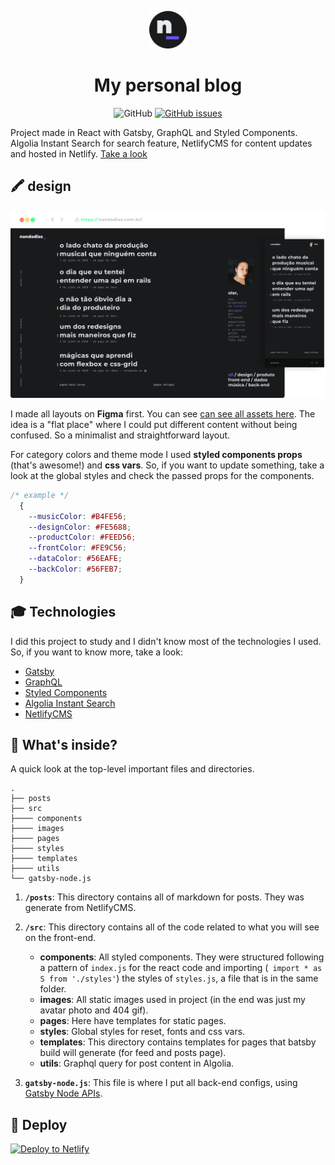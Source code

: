 <p align="center">
  <a href="https://www.nandadias.com.br/">
    <img alt="nanda dias | blog" src="./nandadias-repo-monogram.png" width="60" />
  </a>
</p>
<h1 align="center">
  My personal blog
</h1>

<div align="center">

![GitHub](https://img.shields.io/github/license/fernandadias/nandadias-blog?color=6356FE&style=for-the-badge)
[![GitHub issues](https://img.shields.io/github/issues/fernandadias/nandadias-blog?color=6356FE&style=for-the-badge)](https://github.com/fernandadias/nandadias-blog/issues)

</div>


Project made in React with Gatsby, GraphQL and Styled Components. Algolia Instant Search for search feature, NetlifyCMS for content updates and hosted in Netlify. [Take a look](http://www.nandadias.com.br/)


## 🖍️ design

<p align="center">
  <img alt="nanda dias | layouts" src="./nandadias-repo-mockup.png" />
</p>

I made all layouts on **Figma** first. You can see [can see all assets here](https://www.figma.com/file/KSTHCMkK3jNsn5V9UpvPpS/Meu-Blog?node-id=0%3A1).
The idea is a "flat place" where I could put different content without being confused. So a minimalist and straightforward layout.

For category colors and theme mode I used **styled components props** (that's awesome!) and **css vars**. So, if you want to update something, take a look at the global styles and check the passed props for the components.

```css
/* example */
  {
    --musicColor: #B4FE56;
    --designColor: #FE5688;
    --productColor: #FEED56;
    --frontColor: #FE9C56;
    --dataColor: #56EAFE;
    --backColor: #56FEB7;
  }
```

## 🎓 Technologies

I did this project to study and I didn't know most of the technologies I used. So, if you want to know more, take a look:

- [Gatsby](https://www.gatsbyjs.org/)
- [GraphQL](https://graphql.org/)
- [Styled Components](https://www.styled-components.com/)
- [Algolia Instant Search](https://www.algolia.com/products/instantsearch/)
- [NetlifyCMS](https://www.netlifycms.org/)


## 🧐 What's inside?

A quick look at the top-level important files and directories.

    .
    ├── posts
    ├── src
    ├──── components
    ├──── images
    ├──── pages
    ├──── styles
    ├──── templates
    ├──── utils
    └── gatsby-node.js

1.  **`/posts`**: This directory contains all of markdown for posts. They was generate from NetlifyCMS.

2.  **`/src`**: This directory contains all of the code related to what you will see on the front-end.
    - **components**:  All styled components. They were structured following a pattern of `index.js` for the react code and importing (` import * as S from './styles'`) the styles of `styles.js`, a file that is in the same folder.
    - **images**: All static images used in project (in the end was just my avatar photo and 404 gif).
    - **pages**: Here have templates for static pages.
    - **styles**: Global styles for reset, fonts and css vars.
    - **templates**: This directory contains templates for pages that batsby build will generate (for feed and posts page).
    - **utils**: Graphql query for post content in Algolia.

3.  **`gatsby-node.js`**: This file is where I put all back-end configs, using [Gatsby Node APIs](https://www.gatsbyjs.org/docs/node-apis/).


## 💫 Deploy

[![Deploy to Netlify](https://www.netlify.com/img/deploy/button.svg)](https://app.netlify.com/start/deploy?repository=https://github.com/gatsbyjs/gatsby-starter-default)
